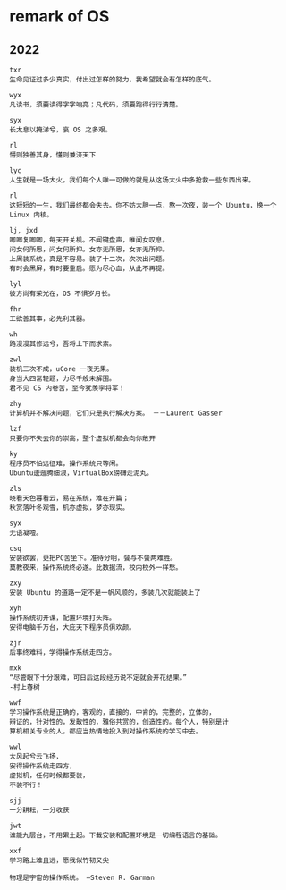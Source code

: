 # remark of OS

## 2022

```
txr
生命见证过多少真实，付出过怎样的努力，我希望就会有怎样的底气。
```

```
wyx
凡读书，须要读得字字响亮；凡代码，须要跑得行行清楚。
```

```
syx
长太息以掩涕兮，哀 OS 之多艰。
```

```
rl
懵则独善其身，懂则兼济天下
```

```
lyc
人生就是一场大火，我们每个人唯一可做的就是从这场大火中多抢救一些东西出来。
```

```
rl
这短短的一生，我们最终都会失去。你不妨大胆一点，熬一次夜，装一个 Ubuntu，换一个 Linux 内核。
```

```
lj, jxd
唧唧复唧唧，每天开关机。不闻键盘声，唯闻女叹息。
问女何所思，问女何所抑。女亦无所思，女亦无所抑。
上周装系统，真是不容易。装了十二次，次次出问题。
有时会黑屏，有时要重启。愿为尽心血，从此不再提。
```
```
lyl
彼方尚有荣光在，OS 不惧岁月长。
```

```
fhr
工欲善其事，必先利其器。
```

```
wh
路漫漫其修远兮，吾将上下而求索。
```

```
zwl
装机三次不成，uCore 一夜无果。
身当大四常轻题，力尽千般未解围。
君不见 CS 内卷苦，至今犹羡李将军！
```

```
zhy
计算机并不解决问题，它们只是执行解决方案。 －－Laurent Gasser
```

```
lzf
只要你不失去你的崇高，整个虚拟机都会向你敞开
```

```
ky
程序员不怕远征难，操作系统只等闲。
Ubuntu逶迤腾细浪，VirtualBox磅礴走泥丸。
```

```
zls
晓看天色暮看云，易在系统，难在开篇；
秋赏落叶冬观雪，机亦虚拟，梦亦现实。
```

```
syx
无语凝噎。
```

```
csq
安装欲罢，更把PC苦坐下。准待分明，餐与不餐两难胜。
莫教夜来，操作系统终必遂。此数据流，校内校外一样愁。
```

```
zxy
安装 Ubuntu 的道路一定不是一帆风顺的，多装几次就能装上了
```

```
xyh
操作系统初开课，配置环境打头阵。
安得电脑千万台，大庇天下程序员俱欢颜。
```

```
zjr
后事终难料，学得操作系统走四方。
```

```
mxk
“尽管眼下十分艰难，可日后这段经历说不定就会开花结果。”
-村上春树
```

```
wwf
学习操作系统是正确的，客观的，直接的，中肯的，完整的，立体的，
辩证的，针对性的，发散性的，雅俗共赏的，创造性的。每个人，特别是计
算机相关专业的人，都应当热情地投入到对操作系统的学习中去。
```

```
wwl
大风起兮云飞扬，
安得操作系统走四方，
虚拟机，任何时候都要装，
不装不行！
```

```
sjj
一分耕耘，一分收获
```

```
jwt
谁能九层台，不用累土起。下载安装和配置环境是一切编程语言的基础。
```

```
xxf
学习路上难且远，愿我似竹韧又尖
```

```
物理是宇宙的操作系统。 ―Steven R. Garman
```

